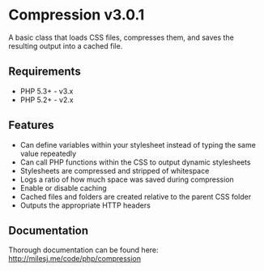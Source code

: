 # Compression v3.0.1 #

A basic class that loads CSS files, compresses them, and saves the resulting output into a cached file.

## Requirements ##

* PHP 5.3+ - v3.x
* PHP 5.2+ - v2.x

## Features ##

* Can define variables within your stylesheet instead of typing the same value repeatedly
* Can call PHP functions within the CSS to output dynamic stylesheets
* Stylesheets are compressed and stripped of whitespace
* Logs a ratio of how much space was saved during compression
* Enable or disable caching
* Cached files and folders are created relative to the parent CSS folder
* Outputs the appropriate HTTP headers

## Documentation ##

Thorough documentation can be found here: http://milesj.me/code/php/compression

